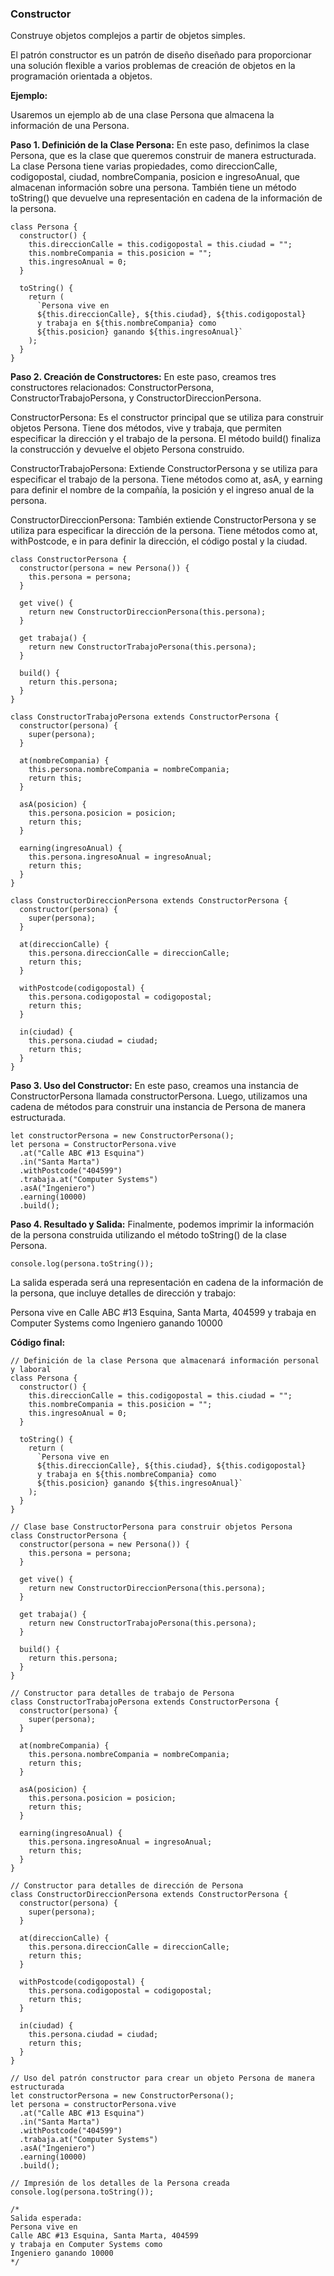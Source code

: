 ### Constructor

Construye objetos complejos a partir de objetos simples.

El patrón constructor es un patrón de diseño diseñado para proporcionar una solución flexible a varios problemas de creación de objetos en la programación orientada a objetos.

**Ejemplo:**

Usaremos un ejemplo ab de una clase Persona que almacena la información de una Persona.

**Paso 1. Definición de la Clase Persona:** En este paso, definimos la clase Persona, que es la clase que queremos construir de manera estructurada. La clase Persona tiene varias propiedades, como direccionCalle, codigopostal, ciudad, nombreCompania, posicion e ingresoAnual, que almacenan información sobre una persona. También tiene un método toString() que devuelve una representación en cadena de la información de la persona.

```
class Persona {
  constructor() {
    this.direccionCalle = this.codigopostal = this.ciudad = "";
    this.nombreCompania = this.posicion = "";
    this.ingresoAnual = 0;
  }

  toString() {
    return (
      `Persona vive en
      ${this.direccionCalle}, ${this.ciudad}, ${this.codigopostal}
      y trabaja en ${this.nombreCompania} como
      ${this.posicion} ganando ${this.ingresoAnual}`
    );
  }
}
```

**Paso 2. Creación de Constructores:** En este paso, creamos tres constructores relacionados: ConstructorPersona, ConstructorTrabajoPersona, y ConstructorDireccionPersona.

ConstructorPersona: Es el constructor principal que se utiliza para construir objetos Persona. Tiene dos métodos, vive y trabaja, que permiten especificar la dirección y el trabajo de la persona. El método build() finaliza la construcción y devuelve el objeto Persona construido.

ConstructorTrabajoPersona: Extiende ConstructorPersona y se utiliza para especificar el trabajo de la persona. Tiene métodos como at, asA, y earning para definir el nombre de la compañía, la posición y el ingreso anual de la persona.

ConstructorDireccionPersona: También extiende ConstructorPersona y se utiliza para especificar la dirección de la persona. Tiene métodos como at, withPostcode, e in para definir la dirección, el código postal y la ciudad.

```
class ConstructorPersona {
  constructor(persona = new Persona()) {
    this.persona = persona;
  }

  get vive() {
    return new ConstructorDireccionPersona(this.persona);
  }

  get trabaja() {
    return new ConstructorTrabajoPersona(this.persona);
  }

  build() {
    return this.persona;
  }
}

class ConstructorTrabajoPersona extends ConstructorPersona {
  constructor(persona) {
    super(persona);
  }

  at(nombreCompania) {
    this.persona.nombreCompania = nombreCompania;
    return this;
  }

  asA(posicion) {
    this.persona.posicion = posicion;
    return this;
  }

  earning(ingresoAnual) {
    this.persona.ingresoAnual = ingresoAnual;
    return this;
  }
}

class ConstructorDireccionPersona extends ConstructorPersona {
  constructor(persona) {
    super(persona);
  }

  at(direccionCalle) {
    this.persona.direccionCalle = direccionCalle;
    return this;
  }

  withPostcode(codigopostal) {
    this.persona.codigopostal = codigopostal;
    return this;
  }

  in(ciudad) {
    this.persona.ciudad = ciudad;
    return this;
  }
}
```

**Paso 3. Uso del Constructor:** En este paso, creamos una instancia de ConstructorPersona llamada constructorPersona. Luego, utilizamos una cadena de métodos para construir una instancia de Persona de manera estructurada.

```
let constructorPersona = new ConstructorPersona();
let persona = ConstructorPersona.vive
  .at("Calle ABC #13 Esquina")
  .in("Santa Marta")
  .withPostcode("404599")
  .trabaja.at("Computer Systems")
  .asA("Ingeniero")
  .earning(10000)
  .build();
```

**Paso 4. Resultado y Salida:** Finalmente, podemos imprimir la información de la persona construida utilizando el método toString() de la clase Persona.

```
console.log(persona.toString());
```

La salida esperada será una representación en cadena de la información de la persona, que incluye detalles de dirección y trabajo:

Persona vive en
Calle ABC #13 Esquina, Santa Marta, 404599
y trabaja en Computer Systems como
Ingeniero ganando 10000

**Código final:**

```
// Definición de la clase Persona que almacenará información personal y laboral
class Persona {
  constructor() {
    this.direccionCalle = this.codigopostal = this.ciudad = "";
    this.nombreCompania = this.posicion = "";
    this.ingresoAnual = 0;
  }

  toString() {
    return (
      `Persona vive en
      ${this.direccionCalle}, ${this.ciudad}, ${this.codigopostal}
      y trabaja en ${this.nombreCompania} como
      ${this.posicion} ganando ${this.ingresoAnual}`
    );
  }
}

// Clase base ConstructorPersona para construir objetos Persona
class ConstructorPersona {
  constructor(persona = new Persona()) {
    this.persona = persona;
  }

  get vive() {
    return new ConstructorDireccionPersona(this.persona);
  }

  get trabaja() {
    return new ConstructorTrabajoPersona(this.persona);
  }

  build() {
    return this.persona;
  }
}

// Constructor para detalles de trabajo de Persona
class ConstructorTrabajoPersona extends ConstructorPersona {
  constructor(persona) {
    super(persona);
  }

  at(nombreCompania) {
    this.persona.nombreCompania = nombreCompania;
    return this;
  }

  asA(posicion) {
    this.persona.posicion = posicion;
    return this;
  }

  earning(ingresoAnual) {
    this.persona.ingresoAnual = ingresoAnual;
    return this;
  }
}

// Constructor para detalles de dirección de Persona
class ConstructorDireccionPersona extends ConstructorPersona {
  constructor(persona) {
    super(persona);
  }

  at(direccionCalle) {
    this.persona.direccionCalle = direccionCalle;
    return this;
  }

  withPostcode(codigopostal) {
    this.persona.codigopostal = codigopostal;
    return this;
  }

  in(ciudad) {
    this.persona.ciudad = ciudad;
    return this;
  }
}

// Uso del patrón constructor para crear un objeto Persona de manera estructurada
let constructorPersona = new ConstructorPersona();
let persona = constructorPersona.vive
  .at("Calle ABC #13 Esquina")
  .in("Santa Marta")
  .withPostcode("404599")
  .trabaja.at("Computer Systems")
  .asA("Ingeniero")
  .earning(10000)
  .build();

// Impresión de los detalles de la Persona creada
console.log(persona.toString());

/*
Salida esperada:
Persona vive en
Calle ABC #13 Esquina, Santa Marta, 404599
y trabaja en Computer Systems como
Ingeniero ganando 10000
*/
```
